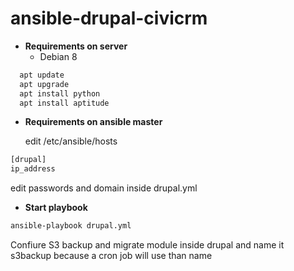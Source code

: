 # ansible-drupal-civicrm
- **Requirements on server**
  - Debian 8
```bash
  apt update
  apt upgrade
  apt install python
  apt install aptitude
```
- **Requirements on ansible master**

  edit /etc/ansible/hosts
```bash
[drupal]
ip_address
```

edit passwords and domain inside drupal.yml

- **Start playbook**
```bash
ansible-playbook drupal.yml
```
Confiure S3 backup and migrate module inside drupal and name it s3backup because a cron job will use than name


